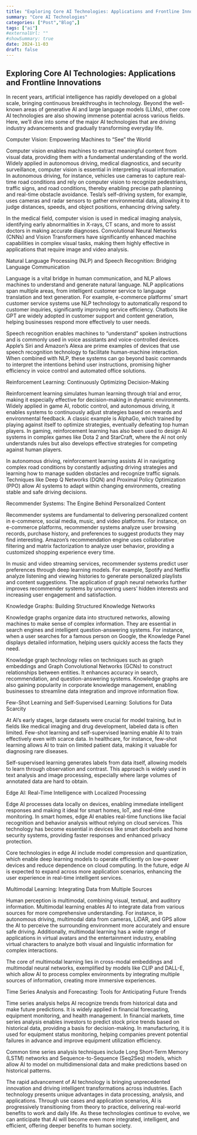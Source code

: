 ```yaml
---
title: "Exploring Core AI Technologies: Applications and Frontline Innovations"
summary: "Core AI Technologies"
categories: ["Post","Blog",]
tags: ["ai"]
#externalUrl: ""
#showSummary: true
date: 2024-11-03
draft: false
---
```


## Exploring Core AI Technologies: Applications and Frontline Innovations

In recent years, artificial intelligence has rapidly developed on a global scale, bringing continuous breakthroughs in technology. Beyond the well-known areas of generative AI and large language models (LLMs), other core AI technologies are also showing immense potential across various fields. Here, we’ll dive into some of the major AI technologies that are driving industry advancements and gradually transforming everyday life.

Computer Vision: Empowering Machines to “See” the World

Computer vision enables machines to extract meaningful content from visual data, providing them with a fundamental understanding of the world. Widely applied in autonomous driving, medical diagnostics, and security surveillance, computer vision is essential in interpreting visual information. In autonomous driving, for instance, vehicles use cameras to capture real-time road conditions and rely on computer vision to recognize pedestrians, traffic signs, and road conditions, thereby enabling precise path planning and real-time obstacle avoidance. Tesla’s self-driving system, for example, uses cameras and radar sensors to gather environmental data, allowing it to judge distances, speeds, and object positions, enhancing driving safety.

In the medical field, computer vision is used in medical imaging analysis, identifying early abnormalities in X-rays, CT scans, and more to assist doctors in making accurate diagnoses. Convolutional Neural Networks (CNNs) and Vision Transformers have significantly enhanced machine capabilities in complex visual tasks, making them highly effective in applications that require image and video analysis.

Natural Language Processing (NLP) and Speech Recognition: Bridging Language Communication

Language is a vital bridge in human communication, and NLP allows machines to understand and generate natural language. NLP applications span multiple areas, from intelligent customer service to language translation and text generation. For example, e-commerce platforms’ smart customer service systems use NLP technology to automatically respond to customer inquiries, significantly improving service efficiency. Chatbots like GPT are widely adopted in customer support and content generation, helping businesses respond more effectively to user needs.

Speech recognition enables machines to “understand” spoken instructions and is commonly used in voice assistants and voice-controlled devices. Apple’s Siri and Amazon’s Alexa are prime examples of devices that use speech recognition technology to facilitate human-machine interaction. When combined with NLP, these systems can go beyond basic commands to interpret the intentions behind user instructions, promising higher efficiency in voice control and automated office solutions.

Reinforcement Learning: Continuously Optimizing Decision-Making

Reinforcement learning simulates human learning through trial and error, making it especially effective for decision-making in dynamic environments. Widely applied in game AI, robotic control, and autonomous driving, it enables systems to continuously adjust strategies based on rewards and environmental feedback. A classic example is AlphaGo, which trained by playing against itself to optimize strategies, eventually defeating top human players. In gaming, reinforcement learning has also been used to design AI systems in complex games like Dota 2 and StarCraft, where the AI not only understands rules but also develops effective strategies for competing against human players.

In autonomous driving, reinforcement learning assists AI in navigating complex road conditions by constantly adjusting driving strategies and learning how to manage sudden obstacles and recognize traffic signals. Techniques like Deep Q Networks (DQN) and Proximal Policy Optimization (PPO) allow AI systems to adapt within changing environments, creating stable and safe driving decisions.

Recommender Systems: The Engine Behind Personalized Content

Recommender systems are fundamental to delivering personalized content in e-commerce, social media, music, and video platforms. For instance, on e-commerce platforms, recommender systems analyze user browsing records, purchase history, and preferences to suggest products they may find interesting. Amazon’s recommendation engine uses collaborative filtering and matrix factorization to analyze user behavior, providing a customized shopping experience every time.

In music and video streaming services, recommender systems predict user preferences through deep learning models. For example, Spotify and Netflix analyze listening and viewing histories to generate personalized playlists and content suggestions. The application of graph neural networks further improves recommender systems by uncovering users’ hidden interests and increasing user engagement and satisfaction.

Knowledge Graphs: Building Structured Knowledge Networks

Knowledge graphs organize data into structured networks, allowing machines to make sense of complex information. They are essential in search engines and intelligent question-answering systems. For instance, when a user searches for a famous person on Google, the Knowledge Panel displays detailed information, helping users quickly access the facts they need.

Knowledge graph technology relies on techniques such as graph embeddings and Graph Convolutional Networks (GCNs) to construct relationships between entities. It enhances accuracy in search, recommendation, and question-answering systems. Knowledge graphs are also gaining popularity in corporate knowledge management, enabling businesses to streamline data integration and improve information flow.

Few-Shot Learning and Self-Supervised Learning: Solutions for Data Scarcity

At AI’s early stages, large datasets were crucial for model training, but in fields like medical imaging and drug development, labeled data is often limited. Few-shot learning and self-supervised learning enable AI to train effectively even with scarce data. In healthcare, for instance, few-shot learning allows AI to train on limited patient data, making it valuable for diagnosing rare diseases.

Self-supervised learning generates labels from data itself, allowing models to learn through observation and contrast. This approach is widely used in text analysis and image processing, especially where large volumes of annotated data are hard to obtain.

Edge AI: Real-Time Intelligence with Localized Processing

Edge AI processes data locally on devices, enabling immediate intelligent responses and making it ideal for smart homes, IoT, and real-time monitoring. In smart homes, edge AI enables real-time functions like facial recognition and behavior analysis without relying on cloud services. This technology has become essential in devices like smart doorbells and home security systems, providing faster responses and enhanced privacy protection.

Core technologies in edge AI include model compression and quantization, which enable deep learning models to operate efficiently on low-power devices and reduce dependence on cloud computing. In the future, edge AI is expected to expand across more application scenarios, enhancing the user experience in real-time intelligent services.

Multimodal Learning: Integrating Data from Multiple Sources

Human perception is multimodal, combining visual, textual, and auditory information. Multimodal learning enables AI to integrate data from various sources for more comprehensive understanding. For instance, in autonomous driving, multimodal data from cameras, LiDAR, and GPS allow the AI to perceive the surrounding environment more accurately and ensure safe driving. Additionally, multimodal learning has a wide range of applications in virtual avatars and the entertainment industry, enabling virtual characters to analyze both visual and linguistic information for complex interactions.

The core of multimodal learning lies in cross-modal embeddings and multimodal neural networks, exemplified by models like CLIP and DALL-E, which allow AI to process complex environments by integrating multiple sources of information, creating more immersive experiences.

Time Series Analysis and Forecasting: Tools for Anticipating Future Trends

Time series analysis helps AI recognize trends from historical data and make future predictions. It is widely applied in financial forecasting, equipment monitoring, and health management. In financial markets, time series analysis enables investors to predict stock price trends based on historical data, providing a basis for decision-making. In manufacturing, it is used for equipment status monitoring, helping companies prevent potential failures in advance and improve equipment utilization efficiency.

Common time series analysis techniques include Long Short-Term Memory (LSTM) networks and Sequence-to-Sequence (Seq2Seq) models, which allow AI to model on multidimensional data and make predictions based on historical patterns.

The rapid advancement of AI technology is bringing unprecedented innovation and driving intelligent transformations across industries. Each technology presents unique advantages in data processing, analysis, and applications. Through use cases and application scenarios, AI is progressively transitioning from theory to practice, delivering real-world benefits to work and daily life. As these technologies continue to evolve, we can anticipate that AI will become even more integrated, intelligent, and efficient, offering deeper benefits to human society.
